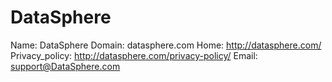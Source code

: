 
# DataSphere

Name: DataSphere
Domain: datasphere.com
Home: http://datasphere.com/
Privacy_policy: http://datasphere.com/privacy-policy/
Email: support@DataSphere.com
